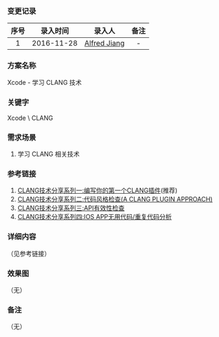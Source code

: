 ### 变更记录

| 序号 | 录入时间 | 录入人 | 备注 |
|:--------:|:--------:|:--------:|:--------:|
| 1 | 2016-11-28 | [Alfred Jiang](https://github.com/viktyz) | - |

### 方案名称

Xcode - 学习 CLANG 技术

### 关键字

Xcode \ CLANG

### 需求场景

1. 学习 CLANG 相关技术

### 参考链接

1. [CLANG技术分享系列一:编写你的第一个CLANG插件](http://kangwang1988.github.io/tech/2016/10/31/write-your-first-clang-plugin.html)(推荐)
2. [CLANG技术分享系列二:代码风格检查(A CLANG PLUGIN APPROACH)](http://kangwang1988.github.io/tech/2016/10/31/check-code-style-using-clang-plugin.html)
3. [CLANG技术分享系列三:API有效性检查](http://kangwang1988.github.io/tech/2016/11/01/validate-ios-api-using-clang-plugin.html)
4. [CLANG技术分享系列四:IOS APP无用代码/重复代码分析](http://kangwang1988.github.io/tech/2016/11/01/find-unused-duplicate-code-of-your-app-using-clang-plugin.html)

### 详细内容
（见参考链接）

### 效果图
（无）

### 备注
（无）